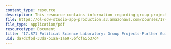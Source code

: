```yaml
---
content_type: resource
description: This resource contains information regarding group projects-further guidance
file: https://ol-ocw-studio-app-production.s3.amazonaws.com/courses/17-871-political-science-laboratory-spring-2012/da7dcf6d33dab1aa1a695bfcfa5b37d4_MIT17_871S12_GrpGuidance.pdf
file_type: application/pdf
resourcetype: Document
title: '17.871 Political Science Laboratory: Group Projects-Further Guidance'
uid: da7dcf6d-33da-b1aa-1a69-5bfcfa5b37d4
---
```

